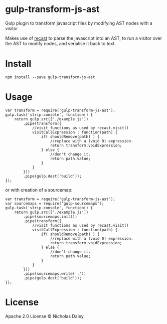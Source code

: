 gulp-transform-js-ast
=====================
Gulp plugin to transform javascript files by modifying AST nodes with a visitor

Makes use of [recast](https://www.npmjs.org/package/recast) to parse the javascript into an AST, to run a visitor over the AST to modify nodes, and serialise it back to text.

Install
=======
```npm install --save gulp-transform-js-ast```

Usage
=====
```
var transform = require('gulp-transform-js-ast');
gulp.task('strip-console', function() {
    return gulp.src(['./example.js'])
        .pipe(transform({
            //visit functions as used by recast.visit()
            visitCallExpression : function(path) {
                if( shouldRemove(path) ) {
                    //replace with a (void 0) expression.
                    return transform.voidExpression;
                } else {
                    //don't change it.
                    return path.value;
                }
            }
        }))
        .pipe(gulp.dest('build'));
});
```
or with creation of a sourcemap:
```
var transform = require('gulp-transform-js-ast');
var sourcemaps = require('gulp-sourcemaps');
gulp.task('strip-console', function() {
    return gulp.src(['./example.js'])
        .pipe(sourcemaps.init())
        .pipe(transform({
            //visit functions as used by recast.visit()
            visitCallExpression : function(path) {
                if( shouldRemove(path) ) {
                    //replace with a (void 0) expression.
                    return transform.voidExpression;
                } else {
                    //don't change it.
                    return path.value;
                }
            }
        }))
        .pipe(sourcemaps.write('.'))
        .pipe(gulp.dest('build'));
});
```

License
=======
Apache 2.0 License
&copy; Nicholas Daley
